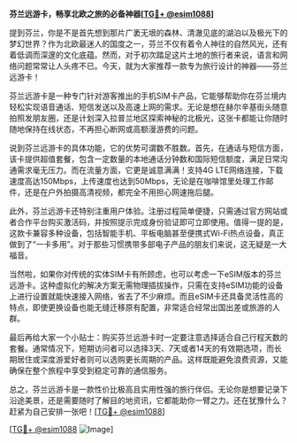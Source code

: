**芬兰远游卡，畅享北欧之旅的必备神器[[TG💪+ @esim1088](https://t.me/s/esim1088)]**

提到芬兰，你是不是首先想到那片广袤无垠的森林、清澈见底的湖泊以及极光下的梦幻世界？作为北欧最迷人的国度之一，芬兰不仅有着令人神往的自然风光，还有着低调而深邃的文化底蕴。然而，对于初次踏足这片土地的旅行者来说，语言和网络问题常常让人头疼不已。今天，就为大家推荐一款专为旅行设计的神器——芬兰远游卡！

芬兰远游卡是一种专门针对游客推出的手机SIM卡产品，它能够帮助你在芬兰境内轻松实现语音通话、短信发送以及高速上网的需求。无论是想在赫尔辛基街头随意拍照发朋友圈，还是计划深入拉普兰地区探索神秘的北极光，这张卡都能让你随时随地保持在线状态，不再担心断网或高额漫游费的问题。

说到芬兰远游卡的具体功能，它的优势可谓数不胜数。首先，在通话与短信方面，该卡提供超值套餐，包含一定数量的本地通话分钟数和国际短信额度，满足日常沟通需求毫无压力。而在流量方面，它更是诚意满满！支持4G LTE网络连接，下载速度高达150Mbps，上传速度也达到50Mbps，无论是在咖啡馆里处理工作邮件，还是在户外拍摄高清视频，都完全不用担心网速拖后腿。

此外，芬兰远游卡还特别注重用户体验。注册过程简单便捷，只需通过官方网站或者合作平台购买激活码，并按照提示完成身份验证即可立即使用。值得一提的是，这款卡兼容多种设备，包括智能手机、平板电脑甚至便携式Wi-Fi热点设备，真正做到了“一卡多用”。对于那些习惯携带多部电子产品的朋友们来说，这无疑是一大福音。

当然啦，如果你对传统的实体SIM卡有所顾虑，也可以考虑一下eSIM版本的芬兰远游卡。这种虚拟化的解决方案无需物理插拔操作，只需在支持eSIM功能的设备上进行设置就能快速接入网络，省去了不少麻烦。而且eSIM卡还具备灵活性高的特点，即使更换设备也能无缝迁移原有配置，非常适合经常出国出差或旅游的人群。

最后再给大家一个小贴士：购买芬兰远游卡时一定要注意选择适合自己行程天数的套餐。通常情况下，短期访问者可以选择3天、7天或者14天的有效期选项，而长期居住或深度游爱好者则可以选购更长周期的产品。这样既能避免浪费资源，又能确保在整个旅程中享受到稳定可靠的通信服务。

总之，芬兰远游卡是一款性价比极高且实用性强的旅行伴侣。无论你是想要记录下沿途美景，还是需要随时了解目的地资讯，它都能助你一臂之力。还在犹豫什么？赶紧为自己安排一张吧！[[TG💪+ @esim1088](https://t.me/s/esim1088)]

[[TG💪+ @esim1088](https://t.me/s/esim1088) ![Image](https://i.postimg.cc/4NQfJmqS/Snipaste-2025-05-13-00-14-12.png)]